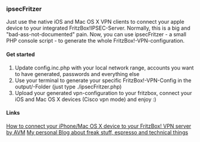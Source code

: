 ### ipsecFritzer

Just use the native iOS and Mac OS X VPN clients to connect your apple device to your integrated FritzBox!IPSEC-Server. Normally, this is a big and "bad-ass-not-documented" pain. Now, you can use ipsecFritzer - a small PHP console script - to generate the whole FritzBox!-VPN-configuration.

#### Get started

1. Update config.inc.php with your local network range, accounts you want to have generated, passwords and everything else
2. Use your terminal to generate your specific FritzBox!-VPN-Config in the output/-Folder (just type ./ipsecFritzer.php)
3. Upload your generated vpn-configuration to your fritzbox, connect your iOS and Mac OS X devices (Cisco vpn mode) and enjoy :)

#### Links

[How to connect your iPhone/Mac OS X device to your FritzBox! VPN server by AVM](http://www.avm.de/de/Service/Service-Portale/Service-Portal/VPN_Interoperabilitaet/16206.php)
[My personal Blog about freak stuff, espresso and technical things](http://brgmn.de)
